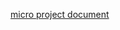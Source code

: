 [micro project document](https://docs.google.com/document/d/1B1ttoXHB2GzZ0UM4cCCCUm-iTLTPAN6atzxWDV-AwOQ/edit?usp=sharing)